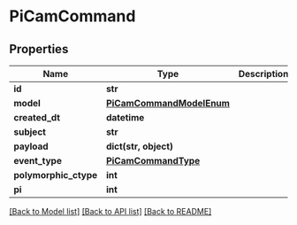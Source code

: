 # PiCamCommand


## Properties
Name | Type | Description | Notes
------------ | ------------- | ------------- | -------------
**id** | **str** |  | [readonly] 
**model** | [**PiCamCommandModelEnum**](PiCamCommandModelEnum.md) |  | 
**created_dt** | **datetime** |  | [readonly] 
**subject** | **str** |  | 
**payload** | **dict(str, object)** |  | [optional] 
**event_type** | [**PiCamCommandType**](PiCamCommandType.md) |  | 
**polymorphic_ctype** | **int** |  | [readonly] 
**pi** | **int** |  | 

[[Back to Model list]](../README.md#documentation-for-models) [[Back to API list]](../README.md#documentation-for-api-endpoints) [[Back to README]](../README.md)


